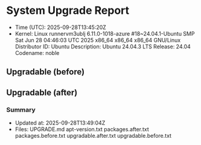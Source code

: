 # System Upgrade Report
- Time (UTC): 2025-09-28T13:45:20Z
- Kernel: Linux runnervm3ublj 6.11.0-1018-azure #18~24.04.1-Ubuntu SMP Sat Jun 28 04:46:03 UTC 2025 x86_64 x86_64 x86_64 GNU/Linux
Distributor ID:	Ubuntu
Description:	Ubuntu 24.04.3 LTS
Release:	24.04
Codename:	noble

## Upgradable (before)

## Upgradable (after)

### Summary
- Updated at: 2025-09-28T13:49:04Z
- Files:
UPGRADE.md
apt-version.txt
packages.after.txt
packages.before.txt
upgradable.after.txt
upgradable.before.txt
